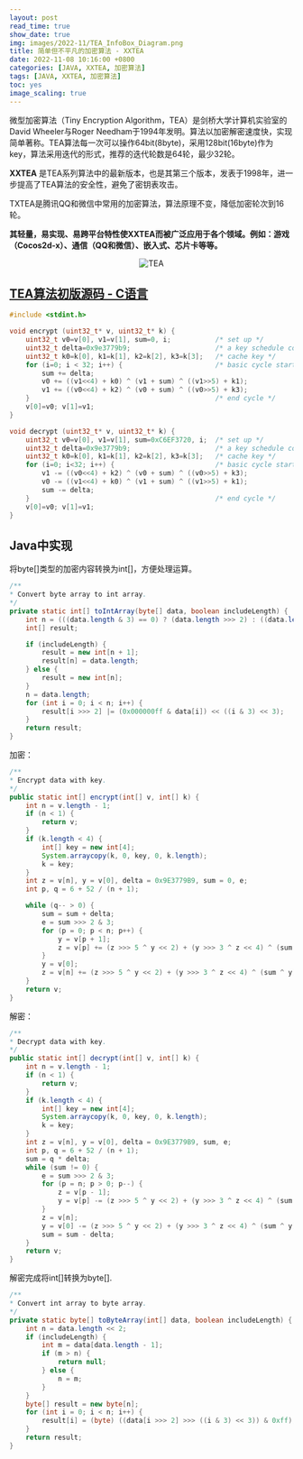 ```yaml
---
layout: post
read_time: true
show_date: true
img: images/2022-11/TEA_InfoBox_Diagram.png
title: 简单但不平凡的加密算法 - XXTEA
date: 2022-11-08 10:16:00 +0800
categories: [JAVA, XXTEA, 加密算法]
tags: [JAVA, XXTEA, 加密算法]
toc: yes
image_scaling: true
---
```


微型加密算法（Tiny Encryption Algorithm，TEA）是剑桥大学计算机实验室的David Wheeler与Roger Needham于1994年发明。算法以加密解密速度快，实现简单著称。TEA算法每一次可以操作64bit(8byte)，采用128bit(16byte)作为key，算法采用迭代的形式，推荐的迭代轮数是64轮，最少32轮。

**XXTEA** 是TEA系列算法中的最新版本，也是其第三个版本，发表于1998年，进一步提高了TEA算法的安全性，避免了密钥表攻击。

TXTEA是腾讯QQ和微信中常用的加密算法，算法原理不变，降低加密轮次到16轮。

**其轻量，易实现、易跨平台特性使XXTEA而被广泛应用于各个领域。例如：游戏（Cocos2d-x）、通信（QQ和微信）、嵌入式、芯片卡等等。**

<div align="center"><img src="{{site.baseurl}}images/{{page.date | date: "%Y-%m"}}/TEA_InfoBox_Diagram.png" alt="TEA"/></div>


## [TEA算法初版源码 - C语言](https://zh.m.wikipedia.org/zh/%E5%BE%AE%E5%9E%8B%E5%8A%A0%E5%AF%86%E7%AE%97%E6%B3%95)

```c
#include <stdint.h>

void encrypt (uint32_t* v, uint32_t* k) {
    uint32_t v0=v[0], v1=v[1], sum=0, i;           /* set up */
    uint32_t delta=0x9e3779b9;                     /* a key schedule constant */
    uint32_t k0=k[0], k1=k[1], k2=k[2], k3=k[3];   /* cache key */
    for (i=0; i < 32; i++) {                       /* basic cycle start */
        sum += delta;
        v0 += ((v1<<4) + k0) ^ (v1 + sum) ^ ((v1>>5) + k1);
        v1 += ((v0<<4) + k2) ^ (v0 + sum) ^ ((v0>>5) + k3);  
    }                                              /* end cycle */
    v[0]=v0; v[1]=v1;
}

void decrypt (uint32_t* v, uint32_t* k) {
    uint32_t v0=v[0], v1=v[1], sum=0xC6EF3720, i;  /* set up */
    uint32_t delta=0x9e3779b9;                     /* a key schedule constant */
    uint32_t k0=k[0], k1=k[1], k2=k[2], k3=k[3];   /* cache key */
    for (i=0; i<32; i++) {                         /* basic cycle start */
        v1 -= ((v0<<4) + k2) ^ (v0 + sum) ^ ((v0>>5) + k3);
        v0 -= ((v1<<4) + k0) ^ (v1 + sum) ^ ((v1>>5) + k1);
        sum -= delta;                                   
    }                                              /* end cycle */
    v[0]=v0; v[1]=v1;
}
```


## Java中实现

将byte[]类型的加密内容转换为int[]，方便处理运算。

```java
/**
* Convert byte array to int array.
*/
private static int[] toIntArray(byte[] data, boolean includeLength) {
    int n = (((data.length & 3) == 0) ? (data.length >>> 2) : ((data.length >>> 2) + 1));
    int[] result;

    if (includeLength) {
        result = new int[n + 1];
        result[n] = data.length;
    } else {
        result = new int[n];
    }
    n = data.length;
    for (int i = 0; i < n; i++) {
        result[i >>> 2] |= (0x000000ff & data[i]) << ((i & 3) << 3);
    }
    return result;
}
```

加密：

```java
/**
* Encrypt data with key.
*/
public static int[] encrypt(int[] v, int[] k) {
    int n = v.length - 1;
    if (n < 1) {
        return v;
    }
    if (k.length < 4) {
        int[] key = new int[4];
        System.arraycopy(k, 0, key, 0, k.length);
        k = key;
    }
    int z = v[n], y = v[0], delta = 0x9E3779B9, sum = 0, e;
    int p, q = 6 + 52 / (n + 1);

    while (q-- > 0) {
        sum = sum + delta;
        e = sum >>> 2 & 3;
        for (p = 0; p < n; p++) {
            y = v[p + 1];
            z = v[p] += (z >>> 5 ^ y << 2) + (y >>> 3 ^ z << 4) ^ (sum ^ y) + (k[p & 3 ^ e] ^ z);
        }
        y = v[0];
        z = v[n] += (z >>> 5 ^ y << 2) + (y >>> 3 ^ z << 4) ^ (sum ^ y) + (k[p & 3 ^ e] ^ z);
    }
    return v;
}
```

解密：

```java
/**
* Decrypt data with key.
*/
public static int[] decrypt(int[] v, int[] k) {
    int n = v.length - 1;
    if (n < 1) {
        return v;
    }
    if (k.length < 4) {
        int[] key = new int[4];
        System.arraycopy(k, 0, key, 0, k.length);
        k = key;
    }
    int z = v[n], y = v[0], delta = 0x9E3779B9, sum, e;
    int p, q = 6 + 52 / (n + 1);
    sum = q * delta;
    while (sum != 0) {
        e = sum >>> 2 & 3;
        for (p = n; p > 0; p--) {
            z = v[p - 1];
            y = v[p] -= (z >>> 5 ^ y << 2) + (y >>> 3 ^ z << 4) ^ (sum ^ y) + (k[p & 3 ^ e] ^ z);
        }
        z = v[n];
        y = v[0] -= (z >>> 5 ^ y << 2) + (y >>> 3 ^ z << 4) ^ (sum ^ y) + (k[p & 3 ^ e] ^ z);
        sum = sum - delta;
    }
    return v;
}
```

解密完成将int[]转换为byte[].

```java
/**
* Convert int array to byte array.
*/
private static byte[] toByteArray(int[] data, boolean includeLength) {
    int n = data.length << 2;
    if (includeLength) {
        int m = data[data.length - 1];
        if (m > n) {
            return null;
        } else {
            n = m;
        }
    }
    byte[] result = new byte[n];
    for (int i = 0; i < n; i++) {
        result[i] = (byte) ((data[i >>> 2] >>> ((i & 3) << 3)) & 0xff);
    }
    return result;
}
```







